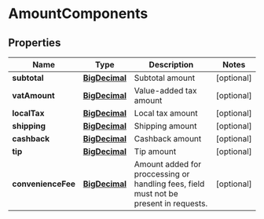 
# AmountComponents

## Properties
Name | Type | Description | Notes
------------ | ------------- | ------------- | -------------
**subtotal** | [**BigDecimal**](BigDecimal.md) | Subtotal amount |  [optional]
**vatAmount** | [**BigDecimal**](BigDecimal.md) | Value-added tax amount |  [optional]
**localTax** | [**BigDecimal**](BigDecimal.md) | Local tax amount |  [optional]
**shipping** | [**BigDecimal**](BigDecimal.md) | Shipping amount |  [optional]
**cashback** | [**BigDecimal**](BigDecimal.md) | Cashback amount |  [optional]
**tip** | [**BigDecimal**](BigDecimal.md) | Tip amount |  [optional]
**convenienceFee** | [**BigDecimal**](BigDecimal.md) | Amount added for proccessing or handling fees, field must not be present in requests. |  [optional]



